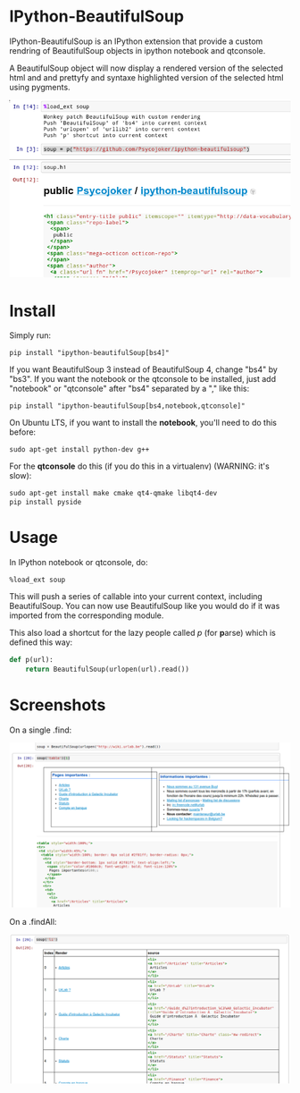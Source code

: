 IPython-BeautifulSoup
=====================

IPython-BeautifulSoup is an IPython extension that provide a custom rendring of
BeautifulSoup objects in ipython notebook and qtconsole.

A BeautifulSoup object will now display a rendered version of the selected html
and and prettyfy and syntaxe highlighted version of the selected html using
pygments.

![teaser](teaser.png)

Install
=======

Simply run:

    pip install "ipython-beautifulSoup[bs4]"

If you want BeautifulSoup 3 instead of BeautifulSoup 4, change "bs4" by "bs3". If you want the notebook or the qtconsole to be installed, just add "notebook" or "qtconsole" after "bs4" separated by a "," like this:

    pip install "ipython-beautifulSoup[bs4,notebook,qtconsole]"

On Ubuntu LTS, if you want to install the **notebook**, you'll need to do this before:

    sudo apt-get install python-dev g++

For the **qtconsole** do this (if you do this in a virtualenv) (WARNING: it's slow):

    sudo apt-get install make cmake qt4-qmake libqt4-dev
    pip install pyside

Usage
=====

In IPython notebook or qtconsole, do:

    %load_ext soup

This will push a series of callable into your current context, including
BeautifulSoup. You can now use BeautifulSoup like you would do if it was
imported from the corresponding module.

This also load a shortcut for the lazy people called *p* (for **p**arse) which
is defined this way:

```python
def p(url):
    return BeautifulSoup(urlopen(url).read())
```

Screenshots
===========

On a single .find:

![1](1.png)

On a .findAll:

![2](2.png)
